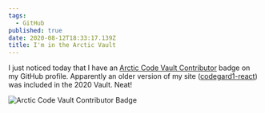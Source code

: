 ```yaml
---
tags:
  - GitHub
published: true
date: 2020-08-12T18:33:17.139Z
title: I'm in the Arctic Vault
---
```

I just noticed today that I have an [Arctic Code Vault Contributor](https://github.community/t/earning-the-github-arctic-code-vault-badge/124219) badge on my GitHub profile. Apparently an older version of my site ([codegard1-react](https://github.com/codegard1/codegard1-react)) was included in the 2020 Vault. Neat! 

![Arctic Code Vault Contributor Badge](/assets/arctic-code-vault-contributor-badge.png "Arctic Code Vault Contributor Badge")
